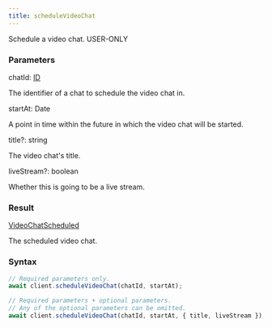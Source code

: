 ```yaml
---
title: scheduleVideoChat
---
```


Schedule a video chat.<span class="select-none"> <span class="inline-flex w-fit items-center"><span class="w-fit bg-dbt px-1.5 rounded-md select-none text-fgt text-[10px]">USER-ONLY</span></span> </span>

### Parameters 

<div class="flex flex-col gap-3"><div><div class="font-mono" id="p_chatId" data-anchor><span class="font-bold">chatId</span><span class="opacity-50">:</span> <a href="/gh/types/id"  >ID</a></div><div class="pl-3"><div class="no-margin">

The identifier of a chat to schedule the video chat in.

</div></div></div><div><div class="font-mono" id="p_startAt" data-anchor><span class="font-bold">startAt</span><span class="opacity-50">:</span> <span href="/">Date</span></div><div class="pl-3"><div class="no-margin">

A point in time within the future in which the video chat will be started.

</div></div></div><div class="flex flex-col gap-3"><div><div class="flex gap-2"><div class="font-mono p" id="p_title" data-anchor><span class="font-bold">title</span><span class="opacity-50"><span title="Optional" class="cursor-help">?</span>:</span> <span>string</span></div></div><div class="pl-3"><div class="no-margin">

The video chat's title.

</div></div></div><div><div class="flex gap-2"><div class="font-mono p" id="p_liveStream" data-anchor><span class="font-bold">liveStream</span><span class="opacity-50"><span title="Optional" class="cursor-help">?</span>:</span> <span>boolean</span></div></div><div class="pl-3"><div class="no-margin">

Whether this is going to be a live stream.

</div></div></div></div></div>

### Result 

<div class="font-mono"><a href="/gh/types/videochatscheduled"  >VideoChatScheduled</a></div><div class="pl-3"><div class="no-margin">

The scheduled video chat.

</div></div>

### Syntax

```ts
// Required parameters only.
await client.scheduleVideoChat(chatId, startAt);

// Required parameters + optional parameters.
// Any of the optional parameters can be omitted.
await client.scheduleVideoChat(chatId, startAt, { title, liveStream });
```



